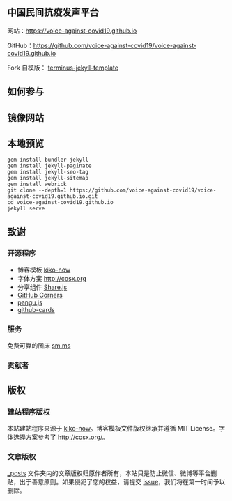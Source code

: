 ## 中国民间抗疫发声平台

网站：https://voice-against-covid19.github.io 

GitHub：<https://github.com/voice-against-covid19/voice-against-covid19.github.io>

Fork 自模版： [terminus-jekyll-template](https://github.com/TerminusBot/terminus-jekyll-template)


## 如何参与




## 镜像网站


## 本地预览

```
gem install bundler jekyll
gem install jekyll-paginate
gem install jekyll-seo-tag
gem install jekyll-sitemap
gem install webrick
git clone --depth=1 https://github.com/voice-against-covid19/voice-against-covid19.github.io.git
cd voice-against-covid19.github.io
jekyll serve
```

## 致谢

### 开源程序

- 博客模板 [kiko-now](https://github.com/AWEEKJ/kiko-now)
- 字体方案 <http://cosx.org>
- 分享组件 [Share.js](https://github.com/overtrue/share.js)
- [GitHub Corners](http://tholman.com/github-corners/)
- [pangu.js](https://github.com/vinta/pangu.js)
- [github-cards](https://github.com/lepture/github-cards)

### 服务

免费可靠的图床 [sm.ms](https://sm.ms/)


### 贡献者



## 版权

### 建站程序版权

本站建站程序来源于 [kiko-now](https://github.com/AWEEKJ/kiko-now)。博客模板文件版权继承并遵循 MIT License。字体选择方案参考了 <http://cosx.org/>。

### 文章版权

[_posts](https://github.com/Terminus2049/voice-against-covid19.github.io/tree/master/_posts) 文件夹内的文章版权归原作者所有，本站只是防止微信、微博等平台删贴，出于善意原则。如果侵犯了您的权益，请提交 [issue](https://github.com/Terminus2049/voice-against-covid19.github.io/issues)，我们将在第一时间予以删除。
